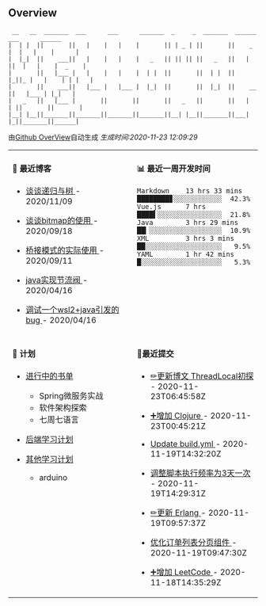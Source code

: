 
## Overview

```
 __   __  _______  ___      ___      _______  _     _  _______  ______    ___      ______  
|  | |  ||       ||   |    |   |    |       || | _ | ||       ||    _ |  |   |    |      | 
|  |_|  ||    ___||   |    |   |    |   _   || || || ||   _   ||   | ||  |   |    |  _    |
|       ||   |___ |   |    |   |    |  | |  ||       ||  | |  ||   |_||_ |   |    | | |   |
|       ||    ___||   |___ |   |___ |  |_|  ||       ||  |_|  ||    __  ||   |___ | |_|   |
|   _   ||   |___ |       ||       ||       ||   _   ||       ||   |  | ||       ||       |
|__| |__||_______||_______||_______||_______||__| |__||_______||___|  |_||_______||______|                        
```

由[Github OverView](https://github.com/0xcaffebabe/0xcaffebabe)自动生成 _生成时间:2020-11-23 12:09:29_

<table>

<tr>
<td valign="top" width="50%">

#### 📖 最近博客


* <a href="https://ismy.wang/%E7%AE%97%E6%B3%95/2020/11/09/%E8%B0%88%E8%B0%88%E9%80%92%E5%BD%92%E4%B8%8E%E6%A0%91.html" target="_blank"> 谈谈递归与树 </a> - 2020/11/09 

    
* <a href="https://ismy.wang/%E7%AE%97%E6%B3%95/2020/09/18/%E8%B0%88%E8%B0%88bitmap%E7%9A%84%E4%BD%BF%E7%94%A8.html" target="_blank"> 谈谈bitmap的使用 </a> - 2020/09/18 

    
* <a href="https://ismy.wang/%E8%AE%BE%E8%AE%A1%E6%A8%A1%E5%BC%8F/2020/09/11/%E6%A1%A5%E6%8E%A5%E6%A8%A1%E5%BC%8F%E7%9A%84%E5%AE%9E%E9%99%85%E4%BD%BF%E7%94%A8.html" target="_blank"> 桥接模式的实际使用 </a> - 2020/09/11 

    
* <a href="https://ismy.wang/java/2020/04/16/JAVA%E5%AE%9E%E7%8E%B0%E8%8A%82%E6%B5%81%E9%98%80.html" target="_blank"> java实现节流阀 </a> - 2020/04/16 

    
* <a href="https://ismy.wang/%E6%97%A5%E5%B8%B8/2020/04/16/%E8%B0%83%E8%AF%95%E4%B8%80%E4%B8%AAwsl2+java%E5%BC%95%E5%8F%91%E7%9A%84bug.html" target="_blank"> 调试一个wsl2+java引发的bug </a> - 2020/04/16 

        

</td>

<td valign="top" width="50%">

#### 📊 最近一周开发时间

```
Markdown    13 hrs 33 mins ████████▊░░░░░░░░░░░░  42.3%
Vue.js      7 hrs          ████▌░░░░░░░░░░░░░░░░  21.8%
Java        3 hrs 29 mins  ██▎░░░░░░░░░░░░░░░░░░  10.9%
XML         3 hrs 3 mins   ██░░░░░░░░░░░░░░░░░░░   9.5%
YAML        1 hr 42 mins   █░░░░░░░░░░░░░░░░░░░░   5.3%
```

</td>

</tr>

<tr>

<td valign="top" width="50%">

#### 📝 计划

- [进行中的书单](https://github.com/users/0xcaffebabe/projects/4)
  - Spring微服务实战
  - 软件架构探索
  - 七周七语言


- [后端学习计划](https://github.com/users/0xcaffebabe/projects/1)


- [其他学习计划](https://github.com/users/0xcaffebabe/projects/3)
  - arduino


<td>

#### 🌴最近提交


* <a href="https://github.com/0xcaffebabe/0xcaffebabe.github.io" target="_blank"> ✏更新博文 ThreadLocal初探 </a> - 2020-11-23T06:45:58Z 

    
* <a href="https://github.com/0xcaffebabe/note" target="_blank"> ➕增加 Clojure </a> - 2020-11-23T00:45:21Z 

    
* <a href="https://github.com/0xcaffebabe/0xcaffebabe" target="_blank"> Update build.yml </a> - 2020-11-19T14:32:20Z 

    
* <a href="https://github.com/0xcaffebabe/0xcaffebabe" target="_blank"> 调整脚本执行频率为3天一次 </a> - 2020-11-19T14:29:31Z 

    
* <a href="https://github.com/0xcaffebabe/note" target="_blank"> ✏更新 Erlang </a> - 2020-11-19T09:57:37Z 

    
* <a href="https://github.com/0xcaffebabe/blb" target="_blank"> 优化订单列表分页组件 </a> - 2020-11-19T09:47:30Z 

    
* <a href="https://github.com/0xcaffebabe/note" target="_blank"> ➕增加 LeetCode </a> - 2020-11-18T14:35:29Z 

    

</td>

</tr>

</table>
